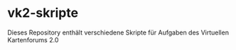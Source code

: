 vk2-skripte
===========

Dieses Repository enthält verschiedene Skripte für Aufgaben des Virtuellen Kartenforums 2.0
